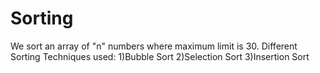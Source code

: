 # Sorting
We sort an array of "n" numbers where maximum limit is 30.
Different Sorting Techniques used:
1)Bubble Sort
2)Selection Sort
3)Insertion Sort
